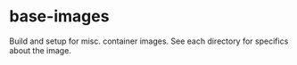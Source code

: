# base-images

Build and setup for misc. container images. See each directory for specifics about the image.
